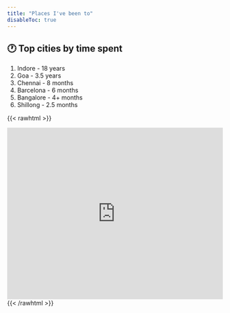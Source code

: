 ```yaml
---
title: "Places I've been to"
disableToc: true
---
```


## 🕐 Top cities by time spent
1. Indore - 18 years
2. Goa - 3.5 years
3. Chennai - 8 months
4. Barcelona - 6 months
6. Bangalore - 4+ months
7. Shillong - 2.5 months

{{< rawhtml >}}
  <iframe width="100%" height="400" frameborder="0" src="https://widgets.scribblemaps.com/sm/?d&z&l&gc&af&mc&lat=24.075773484&lng=76.328139085&vz=5&type=hybrid&ti&s&id=ketkar" style="border:0; max-width: 100%;" allowfullscreen allow="geolocation" loading="lazy"></iframe>
{{< /rawhtml >}}
